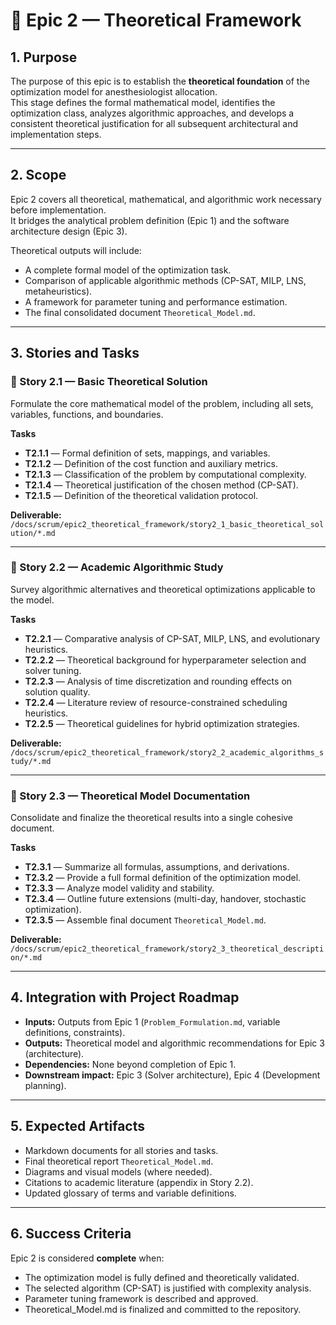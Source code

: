# 🧠 Epic 2 — Theoretical Framework

## 1. Purpose
The purpose of this epic is to establish the **theoretical foundation** of the optimization model for anesthesiologist allocation.  
This stage defines the formal mathematical model, identifies the optimization class, analyzes algorithmic approaches, and develops a consistent theoretical justification for all subsequent architectural and implementation steps.

---

## 2. Scope
Epic 2 covers all theoretical, mathematical, and algorithmic work necessary before implementation.  
It bridges the analytical problem definition (Epic 1) and the software architecture design (Epic 3).

Theoretical outputs will include:
- A complete formal model of the optimization task.  
- Comparison of applicable algorithmic methods (CP-SAT, MILP, LNS, metaheuristics).  
- A framework for parameter tuning and performance estimation.  
- The final consolidated document `Theoretical_Model.md`.

---

## 3. Stories and Tasks

### 📘 Story 2.1 — Basic Theoretical Solution
Formulate the core mathematical model of the problem, including all sets, variables, functions, and boundaries.

**Tasks**
- **T2.1.1** — Formal definition of sets, mappings, and variables.  
- **T2.1.2** — Definition of the cost function and auxiliary metrics.  
- **T2.1.3** — Classification of the problem by computational complexity.  
- **T2.1.4** — Theoretical justification of the chosen method (CP-SAT).  
- **T2.1.5** — Definition of the theoretical validation protocol.

**Deliverable:**  
`/docs/scrum/epic2_theoretical_framework/story2_1_basic_theoretical_solution/*.md`

---

### 📗 Story 2.2 — Academic Algorithmic Study
Survey algorithmic alternatives and theoretical optimizations applicable to the model.

**Tasks**
- **T2.2.1** — Comparative analysis of CP-SAT, MILP, LNS, and evolutionary heuristics.  
- **T2.2.2** — Theoretical background for hyperparameter selection and solver tuning.  
- **T2.2.3** — Analysis of time discretization and rounding effects on solution quality.  
- **T2.2.4** — Literature review of resource-constrained scheduling heuristics.  
- **T2.2.5** — Theoretical guidelines for hybrid optimization strategies.

**Deliverable:**  
`/docs/scrum/epic2_theoretical_framework/story2_2_academic_algorithms_study/*.md`

---

### 📙 Story 2.3 — Theoretical Model Documentation
Consolidate and finalize the theoretical results into a single cohesive document.

**Tasks**
- **T2.3.1** — Summarize all formulas, assumptions, and derivations.  
- **T2.3.2** — Provide a full formal definition of the optimization model.  
- **T2.3.3** — Analyze model validity and stability.  
- **T2.3.4** — Outline future extensions (multi-day, handover, stochastic optimization).  
- **T2.3.5** — Assemble final document `Theoretical_Model.md`.

**Deliverable:**  
`/docs/scrum/epic2_theoretical_framework/story2_3_theoretical_description/*.md`

---

## 4. Integration with Project Roadmap
- **Inputs:** Outputs from Epic 1 (`Problem_Formulation.md`, variable definitions, constraints).  
- **Outputs:** Theoretical model and algorithmic recommendations for Epic 3 (architecture).  
- **Dependencies:** None beyond completion of Epic 1.  
- **Downstream impact:** Epic 3 (Solver architecture), Epic 4 (Development planning).

---

## 5. Expected Artifacts
- Markdown documents for all stories and tasks.  
- Final theoretical report `Theoretical_Model.md`.  
- Diagrams and visual models (where needed).  
- Citations to academic literature (appendix in Story 2.2).  
- Updated glossary of terms and variable definitions.

---

## 6. Success Criteria
Epic 2 is considered **complete** when:
- The optimization model is fully defined and theoretically validated.  
- The selected algorithm (CP-SAT) is justified with complexity analysis.  
- Parameter tuning framework is described and approved.  
- Theoretical_Model.md is finalized and committed to the repository.
